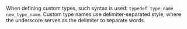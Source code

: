 When defining custom types, such syntax is used:
```typedef type_name new_type_name```.
Custom type names use delimiter-separated style, where the underscore serves as the delimiter to separate words.
